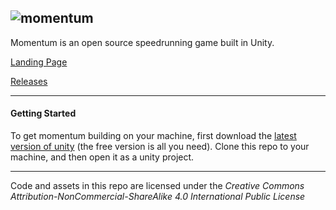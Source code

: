![momentum](http://synap5e.github.io/momentum/img/logo-dark.png)
---
Momentum is an open source speedrunning game built in Unity. 

[Landing Page](https://synap5e.github.io/momentum/)

[Releases](https://github.com/synap5e/momentum/releases)

----

#### Getting Started

To get momentum building on your machine, first download the [latest version of unity](https://unity3d.com/get-unity/download) (the free version is all you need). Clone this repo to your machine, and then open it as a unity project.

---

Code and assets in this repo are licensed under the _Creative Commons Attribution-NonCommercial-ShareAlike 4.0 International Public License_
